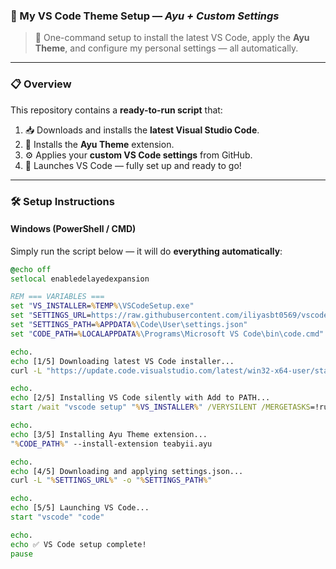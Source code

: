 ### 🎨 My VS Code Theme Setup — *Ayu + Custom Settings*

> 🧠 One-command setup to install the latest VS Code, apply the **Ayu Theme**, and configure my personal settings — all automatically.

---

### 📋 Overview

This repository contains a **ready-to-run script** that:
1. 📥 Downloads and installs the **latest Visual Studio Code**.
2. 🧩 Installs the **Ayu Theme** extension.
3. ⚙️ Applies your **custom VS Code settings** from GitHub.
4. 🚀 Launches VS Code — fully set up and ready to go!

---

### 🛠️ Setup Instructions

#### Windows (PowerShell / CMD)

Simply run the script below — it will do **everything automatically**:

```bat
@echo off
setlocal enabledelayedexpansion

REM === VARIABLES ===
set "VS_INSTALLER=%TEMP%\VSCodeSetup.exe"
set "SETTINGS_URL=https://raw.githubusercontent.com/iliyasbt0569/vscode-clear-setup/refs/heads/main/settings.json"
set "SETTINGS_PATH=%APPDATA%\Code\User\settings.json"
set "CODE_PATH=%LOCALAPPDATA%\Programs\Microsoft VS Code\bin\code.cmd"

echo.
echo [1/5] Downloading latest VS Code installer...
curl -L "https://update.code.visualstudio.com/latest/win32-x64-user/stable" -o "%VS_INSTALLER%"

echo.
echo [2/5] Installing VS Code silently with Add to PATH...
start /wait "vscode setup" "%VS_INSTALLER%" /VERYSILENT /MERGETASKS=!runcode,addcontextmenufiles,addcontextmenufolders,addtopath

echo.
echo [3/5] Installing Ayu Theme extension...
"%CODE_PATH%" --install-extension teabyii.ayu

echo.
echo [4/5] Downloading and applying settings.json...
curl -L "%SETTINGS_URL%" -o "%SETTINGS_PATH%"

echo.
echo [5/5] Launching VS Code...
start "vscode" "code"

echo.
echo ✅ VS Code setup complete!
pause
